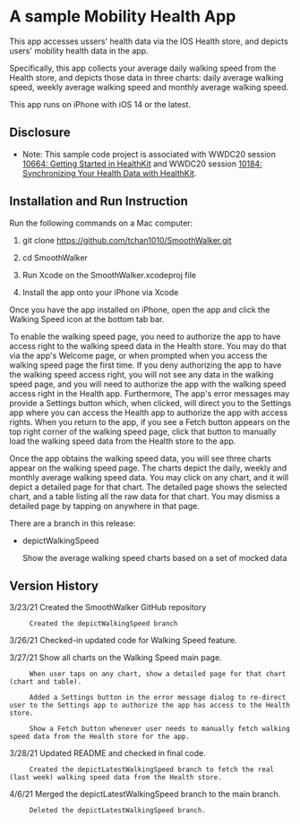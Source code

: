 # A sample Mobility Health App

This app accesses ussers' health data via the IOS Health store, and depicts users' mobility health data in the app. 

Specifically, this app collects your average daily walking speed from the Health store, and depicts those data in three charts: daily average walking speed, weekly average walking speed and monthly average walking speed.

This app runs on iPhone with iOS 14 or the latest.

## Disclosure

- Note: This sample code project is associated with WWDC20 session [10664: Getting Started in HealthKit](https://developer.apple.com/wwdc20/10664/) and WWDC20 session [10184: Synchronizing Your Health Data with HealthKit](https://developer.apple.com/wwdc20/10184/).


## Installation and Run Instruction 

Run the following commands on a Mac computer:

1. git clone https://github.com/tchan1010/SmoothWalker.git

2. cd SmoothWalker

3. Run Xcode on the SmoothWalker.xcodeproj file

4. Install the app onto your iPhone via Xcode

Once you have the app installed on iPhone, open the app and click the Walking Speed icon at the bottom tab bar.

To enable the walking speed page, you need to authorize the app to have access right to the walking speed data in the Health store. You may do that via the app's Welcome page, or when prompted when you access the walking speed page the first time. If you deny authorizing the app to have the walking speed access right, you will not see any data in the walking speed page, and you will need to authorize the app with the walking speed access right in the Health app. Furthermore, The app's error messages may provide a Settings button which, when clicked, will direct you to the Settings app where you can access the Health app to authorize the app with access rights. When you return to the app, if you see a Fetch button appears on the top right corner of the walking speed page, click that button to manually load the walking speed data from the Health store to the app.

Once the app obtains the walking speed data, you will see three charts appear on the walking speed page. The charts depict the daily, weekly and monthly average walking speed data. You may click on any chart, and it will depict a detailed page for that chart. The detailed page shows the selected chart, and a table listing all the raw data for that chart. You may dismiss a detailed page by tapping on anywhere in that page.

There are a branch in this release:

* depictWalkingSpeed  

    Show the average walking speed charts based on a set of mocked data


## Version History

3/23/21  Created the SmoothWalker GitHub repository

         Created the depictWalkingSpeed branch

3/26/21  Checked-in updated code for Walking Speed feature.

3/27/21  Show all charts on the Walking Speed main page.

         When user taps on any chart, show a detailed page for that chart (chart and table).

         Added a Settings button in the error message dialog to re-direct user to the Settings app to authorize the app has access to the Health store.

         Show a Fetch button whenever user needs to manually fetch walking speed data from the Health store for the app.

3/28/21  Updated README and checked in final code.

         Created the depictLatestWalkingSpeed branch to fetch the real (last week) walking speed data from the Health store.

4/6/21   Merged the depictLatestWalkingSpeed branch to the main branch.

         Deleted the depictLatestWalkingSpeed branch.
